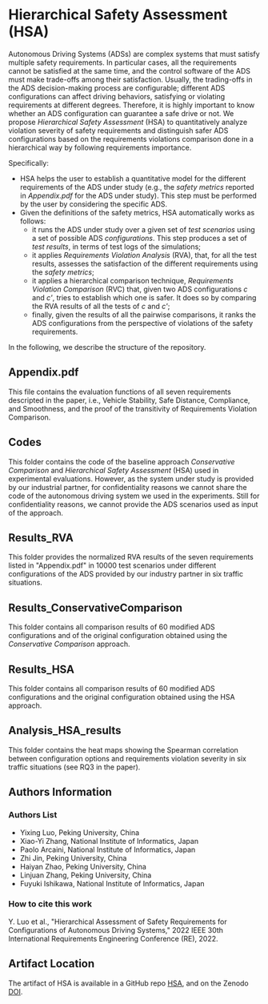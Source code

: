 # Hierarchical Safety Assessment (HSA)
Autonomous Driving Systems (ADSs) are complex systems that must satisfy multiple safety requirements. In particular cases, all the requirements cannot be satisfied at the same time, and the control software of the ADS must make trade-offs among their satisfaction. Usually, the trading-offs in the ADS decision-making process are configurable; different ADS configurations can affect driving behaviors, satisfying or violating requirements at different degrees. Therefore, it is highly important to know whether an ADS configuration can guarantee a safe drive or not. We propose *Hierarchical Safety Assessment* (HSA) to quantitatively analyze violation severity of safety requirements and distinguish safer ADS configurations based on the requirements violations comparison done in a hierarchical way by following requirements importance.

Specifically:
- HSA helps the user to establish a quantitative model for the different requirements of the ADS under study (e.g., the *safety metrics* reported in *Appendix.pdf* for the ADS under study). This step must be performed by the user by considering the specific ADS.
- Given the definitions of the safety metrics, HSA automatically works as follows:
  - it runs the ADS under study over a given set of *test scenarios* using a set of possible ADS *configurations*. This step produces a set of *test results*, in terms of test logs of the simulations;
  - it applies *Requirements Violation Analysis* (RVA), that, for all the test results, assesses the satisfaction of the different requirements using the *safety metrics*;
  - it applies a hierarchical comparison technique, *Requirements Violation Comparison* (RVC) that, given two ADS configurations *c* and *c'*, tries to establish which one is safer. It does so by comparing the RVA results of all the tests of *c* and *c'*;
  - finally, given the results of all the pairwise comparisons, it ranks the ADS configurations from the perspective of violations of the safety requirements.

In the following, we describe the structure of the repository.

## Appendix.pdf
This file contains the evaluation functions of all seven requirements descripted in the paper, i.e., Vehicle Stability, Safe Distance, Compliance, and Smoothness, and the proof of the transitivity of Requirements Violation Comparison.

## Codes
This folder contains the code of the baseline approach *Conservative Comparison* and *Hierarchical Safety Assessment* (HSA) used in experimental evaluations. However, as the system under study is provided by our industrial partner, for confidentiality reasons we cannot share the code of the autonomous driving system we used in the experiments. Still for confidentiality reasons, we cannot provide the ADS scenarios used as input of the approach.

## Results_RVA
This folder provides the normalized RVA results of the seven requirements listed in "Appendix.pdf" in 10000 test scenarios under different configurations of the ADS provided by our industry partner in six traffic situations.

## Results_ConservativeComparison
This folder contains all comparison results of 60 modified ADS configurations and of the original configuration obtained using the *Conservative Comparison* approach.

## Results_HSA
This folder contains all comparison results of 60 modified ADS configurations and the original configuration obtained using the HSA approach.

## Analysis_HSA_results
This folder contains the heat maps showing the Spearman correlation between configuration options and requirements violation severity in six traffic situations (see RQ3 in the paper).


## Authors Information

### Authors List

- Yixing Luo, Peking University, China
- Xiao-Yi Zhang, National Institute of Informatics, Japan
- Paolo Arcaini, National Institute of Informatics, Japan
- Zhi Jin, Peking University, China
- Haiyan Zhao, Peking University, China
- Linjuan Zhang, Peking University, China
- Fuyuki Ishikawa, National Institute of Informatics, Japan

### How to cite this work

Y. Luo et al., "Hierarchical Assessment of Safety Requirements for Configurations of Autonomous Driving Systems," 2022 IEEE 30th International Requirements Engineering Conference (RE), 2022.


## Artifact Location

The artifact of HSA is available in a GitHub repo [HSA], and on the Zenodo [DOI]. 

[HSA]: https://github.com/YixingLuo/Hierarchical-Safety-Assessment

[DOI]: https://doi.org/10.5281/zenodo.6577130